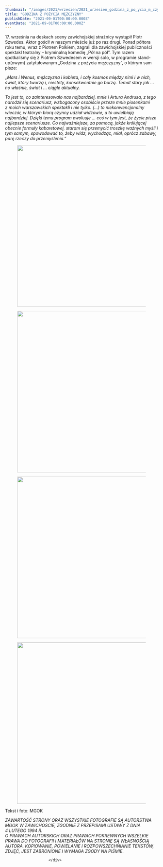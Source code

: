 ```yaml
---
thumbnail: "/images/2021/wrzesien/2021_wrzesien_godzina_z_po_ycia_m_czyzny_2021_09_godzina_z_po_ycia_m_czyzny_zd1-6.jpg"
title: "GODZINA Z POŻYCIA MĘŻCZYZNY"
publishDate: "2021-09-01T00:00:00.000Z"
eventDate: "2021-09-01T00:00:00.000Z"
---
```


<div class="entry-content">
							
							
<p>17. września na deskach sceny zawichojskiej strażnicy wystąpił Piotr Szwedes. Aktor gościł w naszym mieście już po raz drugi. Ponad półtora roku temu, wraz z Piotrem Polkiem, zagrali dla zawichojskiej publiczności spektakl teatralny – kryminalną komedię „Pół na pół”. Tym razem spotkaliśmy się z Piotrem Szwedesem w wersji solo, w programie stand-up(owym) zatytułowanym „Godzina z pożycia mężczyzny”, o którym sam pisze:&nbsp;</p>



<p><em>„Mars i Wenus, mężczyzna i&nbsp;kobieta, i cały kosmos między nimi&nbsp;i w nich, świat, który tworzą i, niestety, konsekwentnie go burzą.&nbsp;Temat stary jak … no właśnie, świat i … ciągle aktualny.&nbsp;</em><em></em></p>



<p><em>To jest to, co zainteresowało nas najbardziej, mnie i Artura Andrusa, z tego narodził się scenariusz, wzbogacony&nbsp;osobiście przeze mnie piosenkami z&nbsp;moich warszawskich spektakli i nie tylko. (…) to niekonwencjonalny wieczór, w którym biorą czynny udział widzowie, a to uwielbiają najbardziej. Dzięki temu&nbsp;program ewoluuje … coś w tym jest, że życie pisze najlepsze scenariusze. Co najważniejsze, za pomocą,&nbsp;jakże królującej obecnie formuły kabaretowej,&nbsp;staram się przemycić troszkę ważnych myśli i tym samym, spowodować to, żeby widz, wychodząc, miał, oprócz zabawy, parę rzeczy do przemyślenia.”</em></p>



<figure class="wp-block-image size-full"><a href="http://mgok-zawichost.pl/wp-content/uploads/2021/09/zd1-6.jpg"><img fetchpriority="high" decoding="async" width="800" height="531" src="/images/2021/wrzesien/2021_wrzesien_godzina_z_po_ycia_m_czyzny_2021_09_godzina_z_po_ycia_m_czyzny_zd1-6.jpg" alt="" class="wp-image-8168" srcset="/images/2021/wrzesien/2021_wrzesien_godzina_z_po_ycia_m_czyzny_2021_09_godzina_z_po_ycia_m_czyzny_zd1-6.jpg 800w, /images/2021/wrzesien/zd1-6-300x199.jpg 300w, /images/2021/wrzesien/zd1-6-768x510.jpg 768w" sizes="(max-width: 800px) 100vw, 800px"></a></figure>



<figure class="wp-block-image size-full"><a href="http://mgok-zawichost.pl/wp-content/uploads/2021/09/zd2-4.jpg"><img decoding="async" width="800" height="531" src="/images/2021/wrzesien/2021_wrzesien_godzina_z_po_ycia_m_czyzny_2021_09_godzina_z_po_ycia_m_czyzny_zd2-4.jpg" alt="" class="wp-image-8169" srcset="/images/2021/wrzesien/2021_wrzesien_godzina_z_po_ycia_m_czyzny_2021_09_godzina_z_po_ycia_m_czyzny_zd2-4.jpg 800w, /images/2021/wrzesien/zd2-4-300x199.jpg 300w, /images/2021/wrzesien/zd2-4-768x510.jpg 768w" sizes="(max-width: 800px) 100vw, 800px"></a></figure>



<figure class="wp-block-image size-full"><a href="http://mgok-zawichost.pl/wp-content/uploads/2021/09/zd4-3.jpg"><img decoding="async" width="800" height="531" src="/images/2021/wrzesien/2021_wrzesien_godzina_z_po_ycia_m_czyzny_2021_09_godzina_z_po_ycia_m_czyzny_zd4-3.jpg" alt="" class="wp-image-8170" srcset="/images/2021/wrzesien/2021_wrzesien_godzina_z_po_ycia_m_czyzny_2021_09_godzina_z_po_ycia_m_czyzny_zd4-3.jpg 800w, /images/2021/wrzesien/zd4-3-300x199.jpg 300w, /images/2021/wrzesien/zd4-3-768x510.jpg 768w" sizes="(max-width: 800px) 100vw, 800px"></a></figure>



<figure class="wp-block-image size-full"><a href="http://mgok-zawichost.pl/wp-content/uploads/2021/09/zd6-2.jpg"><img loading="lazy" decoding="async" width="800" height="531" src="/images/2021/wrzesien/2021_wrzesien_godzina_z_po_ycia_m_czyzny_2021_09_godzina_z_po_ycia_m_czyzny_zd6-2.jpg" alt="" class="wp-image-8171" srcset="/images/2021/wrzesien/2021_wrzesien_godzina_z_po_ycia_m_czyzny_2021_09_godzina_z_po_ycia_m_czyzny_zd6-2.jpg 800w, /images/2021/wrzesien/zd6-2-300x199.jpg 300w, /images/2021/wrzesien/zd6-2-768x510.jpg 768w" sizes="(max-width: 800px) 100vw, 800px"></a></figure>



<p>Tekst i foto: MGOK</p>



<p><em>ZAWARTOŚĆ STRONY ORAZ WSZYSTKIE FOTOGRAFIE SĄ AUTORSTWA MGOK W ZAWICHOŚCIE, ZGODNIE Z PRZEPISAMI USTAWY Z DNIA&nbsp;</em><br><em>4 LUTEGO 1994 R.<br>O PRAWACH AUTORSKICH ORAZ PRAWACH POKREWNYCH WSZELKIE PRAWA DO FOTOGRAFII I MATERIAŁÓW NA STRONIE SĄ WŁASNOŚCIĄ AUTORA. KOPIOWANIE, POWIELANIE I ROZPOWSZECHNIANIE TEKSTÓW, ZDJĘĆ, JEST ZABRONIONE I WYMAGA ZGODY NA PIŚMIE</em>.</p>
						
						</div>

